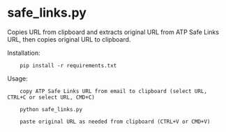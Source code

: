 # safe_links.py
Copies URL from clipboard and extracts original URL from ATP Safe Links URL, then copies original URL to clipboard. 

Installation: 

        pip install -r requirements.txt

Usage:  

        copy ATP Safe Links URL from email to clipboard (select URL, CTRL+C or select URL, CMD+C)

        python safe_links.py
        
        paste original URL as needed from clipboard (CTRL+V or CMD+V)
